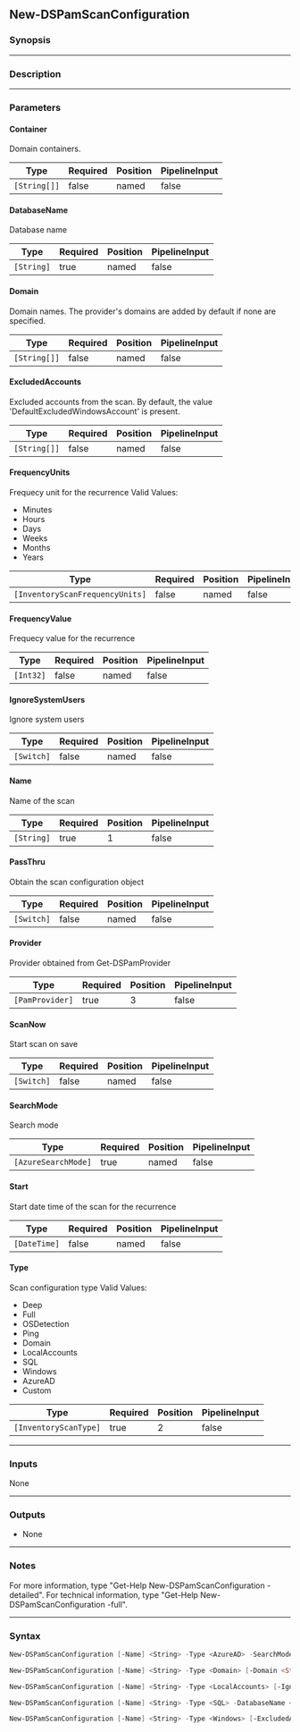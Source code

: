 New-DSPamScanConfiguration
--------------------------

### Synopsis

---

### Description

---

### Parameters
#### **Container**
Domain containers.

|Type        |Required|Position|PipelineInput|
|------------|--------|--------|-------------|
|`[String[]]`|false   |named   |false        |

#### **DatabaseName**
Database name

|Type      |Required|Position|PipelineInput|
|----------|--------|--------|-------------|
|`[String]`|true    |named   |false        |

#### **Domain**
Domain names. The provider's domains are added by default if none are specified.

|Type        |Required|Position|PipelineInput|
|------------|--------|--------|-------------|
|`[String[]]`|false   |named   |false        |

#### **ExcludedAccounts**
Excluded accounts from the scan. By default, the value 'DefaultExcludedWindowsAccount' is present.

|Type        |Required|Position|PipelineInput|
|------------|--------|--------|-------------|
|`[String[]]`|false   |named   |false        |

#### **FrequencyUnits**
Frequecy unit for the recurrence
Valid Values:

* Minutes
* Hours
* Days
* Weeks
* Months
* Years

|Type                           |Required|Position|PipelineInput|
|-------------------------------|--------|--------|-------------|
|`[InventoryScanFrequencyUnits]`|false   |named   |false        |

#### **FrequencyValue**
Frequecy value for the recurrence

|Type     |Required|Position|PipelineInput|
|---------|--------|--------|-------------|
|`[Int32]`|false   |named   |false        |

#### **IgnoreSystemUsers**
Ignore system users

|Type      |Required|Position|PipelineInput|
|----------|--------|--------|-------------|
|`[Switch]`|false   |named   |false        |

#### **Name**
Name of the scan

|Type      |Required|Position|PipelineInput|
|----------|--------|--------|-------------|
|`[String]`|true    |1       |false        |

#### **PassThru**
Obtain the scan configuration object

|Type      |Required|Position|PipelineInput|
|----------|--------|--------|-------------|
|`[Switch]`|false   |named   |false        |

#### **Provider**
Provider obtained from Get-DSPamProvider

|Type           |Required|Position|PipelineInput|
|---------------|--------|--------|-------------|
|`[PamProvider]`|true    |3       |false        |

#### **ScanNow**
Start scan on save

|Type      |Required|Position|PipelineInput|
|----------|--------|--------|-------------|
|`[Switch]`|false   |named   |false        |

#### **SearchMode**
Search mode

|Type               |Required|Position|PipelineInput|
|-------------------|--------|--------|-------------|
|`[AzureSearchMode]`|true    |named   |false        |

#### **Start**
Start date time of the scan for the recurrence

|Type        |Required|Position|PipelineInput|
|------------|--------|--------|-------------|
|`[DateTime]`|false   |named   |false        |

#### **Type**
Scan configuration type
Valid Values:

* Deep
* Full
* OSDetection
* Ping
* Domain
* LocalAccounts
* SQL
* Windows
* AzureAD
* Custom

|Type                 |Required|Position|PipelineInput|
|---------------------|--------|--------|-------------|
|`[InventoryScanType]`|true    |2       |false        |

---

### Inputs
None

---

### Outputs
* None

---

### Notes
For more information, type "Get-Help New-DSPamScanConfiguration -detailed". For technical information, type "Get-Help New-DSPamScanConfiguration -full".

---

### Syntax
```PowerShell
New-DSPamScanConfiguration [-Name] <String> -Type <AzureAD> -SearchMode <Groups | Roles> [-Provider] <PamProvider> [-FrequencyUnits <Minutes | Hours | Days | Weeks | Months | Years>] [-FrequencyValue <Int32>] [-Start <DateTime>] [-ScanNow] [-PassThru] [<CommonParameters>]
```
```PowerShell
New-DSPamScanConfiguration [-Name] <String> -Type <Domain> [-Domain <String[]>] [-Container <String[]>] [-Provider] <PamProvider> [-FrequencyUnits <Minutes | Hours | Days | Weeks | Months | Years>] [-FrequencyValue <Int32>] [-Start <DateTime>] [-ScanNow] [-PassThru] [<CommonParameters>]
```
```PowerShell
New-DSPamScanConfiguration [-Name] <String> -Type <LocalAccounts> [-IgnoreSystemUsers] [-Provider] <PamProvider> [-FrequencyUnits <Minutes | Hours | Days | Weeks | Months | Years>] [-FrequencyValue <Int32>] [-Start <DateTime>] [-ScanNow] [-PassThru] [<CommonParameters>]
```
```PowerShell
New-DSPamScanConfiguration [-Name] <String> -Type <SQL> -DatabaseName <String> [-Provider] <PamProvider> [-FrequencyUnits <Minutes | Hours | Days | Weeks | Months | Years>] [-FrequencyValue <Int32>] [-Start <DateTime>] [-ScanNow] [-PassThru] [<CommonParameters>]
```
```PowerShell
New-DSPamScanConfiguration [-Name] <String> -Type <Windows> [-ExcludedAccounts <String[]>] [-Provider] <PamProvider> [-FrequencyUnits <Minutes | Hours | Days | Weeks | Months | Years>] [-FrequencyValue <Int32>] [-Start <DateTime>] [-ScanNow] [-PassThru] [<CommonParameters>]
```

